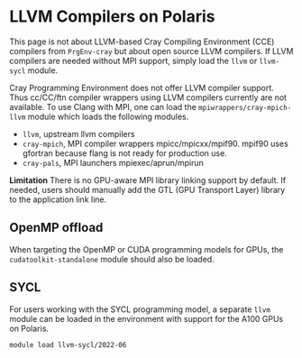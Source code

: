 # LLVM Compilers on Polaris

This page is not about LLVM-based Cray Compiling Environment (CCE) compilers from `PrgEnv-cray` but about open source LLVM compilers.
If LLVM compilers are needed without MPI support, simply load the `llvm` or `llvm-sycl` module. 

Cray Programming Environment does not offer LLVM compiler support.
Thus cc/CC/ftn compiler wrappers using LLVM compilers currently are not available.
To use Clang with MPI, one can load the `mpiwrappers/cray-mpich-llvm` module which loads the following modules.

* `llvm`, upstream llvm compilers
* `cray-mpich`, MPI compiler wrappers mpicc/mpicxx/mpif90. mpif90 uses gfortran because flang is not ready for production use.
* `cray-pals`, MPI launchers mpiexec/aprun/mpirun


**Limitation** There is no GPU-aware MPI library linking support by default. If needed, users should manually add the GTL (GPU Transport Layer) library to the application link line.

[//]: # (ToDo: Lack of support for PrgEnv-cray is based on man page; should confirm)

## OpenMP offload

When targeting the OpenMP or CUDA programming models for GPUs, the `cudatoolkit-standalone` module should also be loaded.


[//]: # (ToDo: create examples and document)

## SYCL

For users working with the SYCL programming model, a separate `llvm` module can be loaded in the environment with support for the A100 GPUs on Polaris.

```
module load llvm-sycl/2022-06
```

[//]: # (ToDo: create examples and document)
[//]: # (ToDo: should get )
